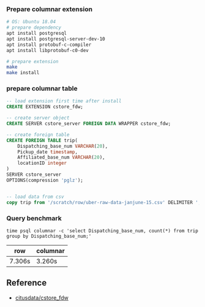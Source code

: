 ### Prepare columnar extension

``` bash
# OS: Ubuntu 18.04
# prepare dependency
apt install postgresql
apt install postgresql-server-dev-10
apt install protobuf-c-compiler
apt install libprotobuf-c0-dev

# prepare extension
make
make install
```

### prepare columnar table

``` SQL
-- load extension first time after install
CREATE EXTENSION cstore_fdw;

-- create server object
CREATE SERVER cstore_server FOREIGN DATA WRAPPER cstore_fdw;

-- create foreign table
CREATE FOREIGN TABLE trip(
    Dispatching_base_num VARCHAR(20),
    Pickup_date timestamp,
    Affiliated_base_num VARCHAR(20),
    locationID integer
)
SERVER cstore_server
OPTIONS(compression 'pglz');


-- load data from csv
copy trip from '/scratch/row/uber-raw-data-janjune-15.csv' DELIMITER ',' CSV;
```



### Query benchmark

`time psql columnar -c 'select Dispatching_base_num, count(*) from trip group by Dispatching_base_num;'`

| row     | columnar |
|---------|----------|
| 7.306s  | 3.260s   |

## Reference 

- [citusdata/cstore_fdw](https://github.com/citusdata/cstore_fdw)